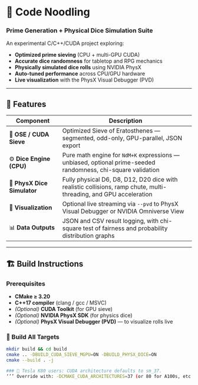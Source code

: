 # 🎲 Code Noodling  
### Prime Generation + Physical Dice Simulation Suite  

An experimental C/C++/CUDA project exploring:  
- **Optimized prime sieving** (CPU + multi-GPU CUDA)  
- **Accurate dice randomness** for tabletop and RPG mechanics  
- **Physically simulated dice rolls** using NVIDIA PhysX  
- **Auto-tuned performance** across CPU/GPU hardware  
- **Live visualization** with the PhysX Visual Debugger (PVD)

---

## 🚀 Features

| Component | Description |
|------------|-------------|
| 🧮 **OSE / CUDA Sieve** | Optimized Sieve of Eratosthenes — segmented, odd-only, GPU-parallel, JSON export |
| ⚙️ **Dice Engine (CPU)** | Pure math engine for `NdM+K` expressions — unbiased, optional prime-seeded randomness, chi-square validation |
| 🧊 **PhysX Dice Simulator** | Fully physical D6, D8, D12, D20 dice with realistic collisions, ramp chute, multi-threading, and GPU acceleration |
| 🔭 **Visualization** | Optional live streaming via `--pvd` to PhysX Visual Debugger or NVIDIA Omniverse View |
| 📊 **Data Outputs** | JSON and CSV result logging, with chi-square test of fairness and probability distribution graphs |

---

## 🏗️ Build Instructions

### Prerequisites
- **CMake ≥ 3.20**
- **C++17 compiler** (clang / gcc / MSVC)
- *(Optional)* **CUDA Toolkit** (for GPU sieve)
- *(Optional)* **NVIDIA PhysX SDK** (for physics dice)
- *(Optional)* **PhysX Visual Debugger (PVD)** — to visualize rolls live

### 🧩 Build All Targets

```bash
mkdir build && cd build
cmake .. -DBUILD_CUDA_SIEVE_MGPU=ON -DBUILD_PHYSX_DICE=ON
cmake --build . -j

### 🧠 Tesla K80 users: CUDA architecture defaults to sm_37.
‘’’ Override with: -DCMAKE_CUDA_ARCHITECTURES=37 (or 80 for A100s, etc.)